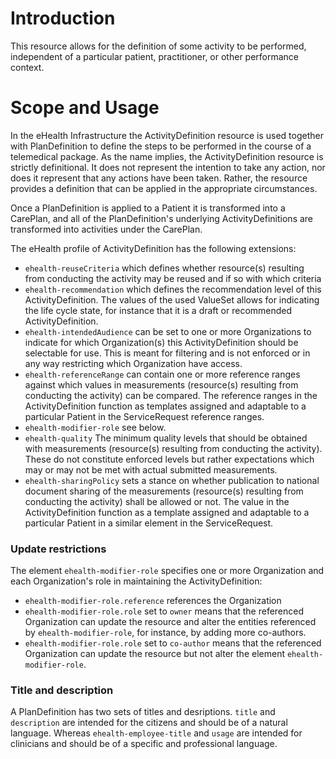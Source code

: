 # Introduction
This resource allows for the definition of some activity to be performed, independent of a particular patient,
 practitioner, or other performance context.

# Scope and Usage
In the eHealth Infrastructure the ActivityDefinition resource is used together with PlanDefinition 
to define the steps to be performed in the course of a telemedical package. As the name implies,
 the ActivityDefinition resource is strictly definitional. It does not represent the intention to 
 take any action, nor does it represent that any actions have been taken. Rather, the resource 
 provides a definition that can be applied in the appropriate circumstances. 

Once a PlanDefinition is applied to a Patient it is transformed into a CarePlan, and all of the
 PlanDefinition's underlying ActivityDefinitions are transformed into activities under the CarePlan.

The eHealth profile of ActivityDefinition has the following extensions:
* `ehealth-reuseCriteria` which defines whether resource(s) resulting from conducting the activity may
be reused and if so with which criteria
* `ehealth-recommendation` which defines the recommendation level of this ActivityDefinition. The values
of the used ValueSet allows for indicating the life cycle state, for instance that it is a draft or recommended 
ActivityDefinition.
* `ehealth-intendedAudience` can be set to one or more Organizations to indicate for which Organization(s) 
this ActivityDefinition should be selectable for use. This is meant for filtering and is not enforced or
in any way restricting which Organization have access.
* `ehealth-referenceRange` can contain one or more reference ranges against which values in measurements (resource(s)
 resulting from conducting the activity) can be compared. The reference ranges in the ActivityDefinition function as templates
assigned and adaptable to a particular Patient in the ServiceRequest reference ranges.
* `ehealth-modifier-role` see below.
* `ehealth-quality` The minimum quality levels that should be obtained with measurements (resource(s) resulting
from conducting the activity). These do not constitute enforced levels but rather expectations which
may or may not be met with actual submitted measurements.
* `ehealth-sharingPolicy` sets a stance on whether publication to national document sharing
of the measurements (resource(s) resulting
from conducting the activity) shall be allowed or not. The value in the ActivityDefinition
function as a template assigned and adaptable to a particular Patient in a similar element in the
 ServiceRequest.

### Update restrictions
The element `ehealth-modifier-role` specifies one or more Organization and each Organization's role in maintaining
the ActivityDefinition:
 
 * `ehealth-modifier-role.reference` references the Organization
 * `ehealth-modifier-role.role` set to `owner` means that the referenced Organization can update the resource 
 and alter the entities referenced by `ehealth-modifier-role`, for instance, by adding more co-authors.
 * `ehealth-modifier-role.role` set to `co-author` means that the referenced Organization can update the resource
  but not alter the element `ehealth-modifier-role`.

### Title and description
A PlanDefinition has two sets of titles and desriptions. `title` and `description` are intended for the citizens and should be of a natural language. Whereas `ehealth-employee-title` and `usage` are intended for clinicians and should be of a specific and professional language.